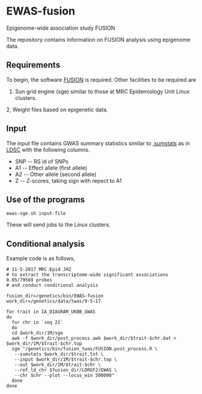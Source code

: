 # EWAS-fusion
Epigenome-wide association study FUSION

The repository contains information on FUSION analysis using epigenome data. 

## Requirements

To begin, the software [FUSION](http://gusevlab.org/projects/fusion/) is required. Other facilities to be required are

1. Sun grid engine (sge) similar to those at MRC Epidemiology Unit Linux clusters.

2, Weight files based on epigenetic data.

## Input

The input file contains GWAS summary statistics similar to [.sumstats](https://github.com/bulik/ldsc/wiki/Summary-Statistics-File-Format) as in [LDSC](https://github.com/bulik/ldsc) with the following columns.

   * SNP -- RS id of SNPs
   * A1  -- Effect allele (first allele)
   * A2  -- Other allele (second allele)
   * Z   -- Z-scores, taking sign with repect to A1

## Use of the programs
```
ewas-sge.sh input-file
```
These will send jobs to the Linux clusters.

## Conditional analysis

Example code is as follows,
```
# 11-5-2017 MRC-Epid JHZ
# to extract the transcriptome-wide significant associations 0.05/79569 probes
# and conduct conditional analysis

fusion_dir=/genetics/bin/EWAS-fusion
work_dir=/genetics/data/twas/9-5-17

for trait in IA_DIAGRAM_UKBB_GWAS
do
  for chr in `seq 22`
  do
  cd $work_dir/1M/sge
  awk -f $work_dir/post_process.awk $work_dir/$trait-$chr.dat > $work_dir/1M/$trait-$chr.top
  sge "/genetics/bin/fusion_twas/FUSION.post_process.R \
   --sumstats $work_dir/$trait.txt \
   --input $work_dir/1M/$trait-$chr.top \
   --out $work_dir/1M/$trait-$chr \
   --ref_ld_chr $fusion_dir/LDREF2/EWAS \
   --chr $chr --plot --locus_win 500000"
  done
done
```
